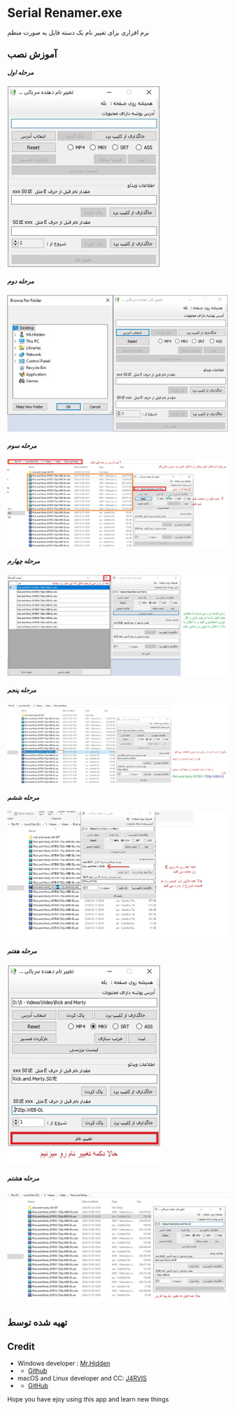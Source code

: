 # Serial Renamer.exe
نرم افزاری برای تغییر نام یک دسته فایل به صورت منظم

## آموزش نصب

##### مرحله اول
![MainUI Windows](sc/1.jpg)

##### مرحله دوم
![MainUI Windows](sc/2.jpg)

##### مرحله سوم
![MainUI Windows](sc/3.jpg)

##### مرحله چهارم
![MainUI Windows](sc/4.jpg)

##### مرحله پنجم
![MainUI Windows](sc/5.jpg)

##### مرحله ششم
![MainUI Windows](sc/6.jpg)

##### مرحله هفتم
![MainUI Windows](sc/7.jpg)

##### مرحله هشتم
![MainUI Windows](sc/8.jpg)

## تهیه شده توسط

## Credit

- Windows developer : [Mr.Hidden](https://t.me/Darker1063)
- - [Github](https://github.com/hamid1021)
- macOS and Linux developer and CC: [J4RVIS](https://me.amsl.ir)
- - [GitHub](https://github.com/JARVIS-AI)

Hope you have ejoy using this app and learn new things
